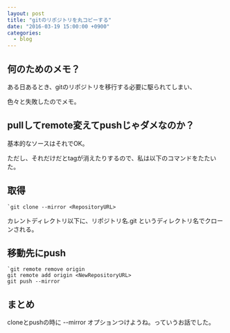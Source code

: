 ```yaml
---
layout: post
title: "gitのリポジトリを丸コピーする"
date: "2016-03-19 15:00:00 +0900"
categories: 
  - blog
---
```

## 何のためのメモ？

ある日あるとき、gitのリポジトリを移行する必要に駆られてしまい、  

色々と失敗したのでメモ。  

## pullしてremote変えてpushじゃダメなのか？

基本的なソースはそれでOK。  

ただし、それだけだとtagが消えたりするので、私は以下のコマンドをたたいた。  

## 取得
```
`git clone --mirror <RepositoryURL>
````


カレントディレクトリ以下に、リポジトリ名.git というディレクトリ名でクローンされる。  

## 移動先にpush
```
`git remote remove origin
git remote add origin <NewRepositoryURL>
git push --mirror
````

## まとめ

cloneとpushの時に --mirror オプションつけようね。っていうお話でした。  

